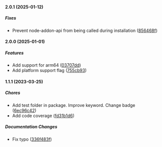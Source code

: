 #### 2.0.1 (2025-01-12)

##### Fixes

*  Prevent node-addon-api from being called during installation ([856468f](https://github.com/primno/dpapi/commit/856468f436d3c60e79353993fb76f0dc039775ee))

#### 2.0.0 (2025-01-01)

##### Features

*  Add support for arm64 ([03707dd](https://github.com/primno/dpapi/commit/03707dd007a60f4f4abfc423f781e503edbcc92e))
*  Add platform support flag ([755cb93](https://github.com/primno/dpapi/commit/755cb9326c8254861859aa0219d49fa06aa421d5))

#### 1.1.1 (2023-03-25)

##### Chores

*  Add test folder in package. Improve keyword. Change badge ([6ec96c42](https://github.com/primno/dpapi/commit/6ec96c4298fa8d3461eb122f388cf861bf627430))
*  Add code coverage ([fd31b1d6](https://github.com/primno/dpapi/commit/fd31b1d682c35289f77aed8a4c3e5ee8ca2ad317))

##### Documentation Changes

*  Fix typo ([336f483f](https://github.com/primno/dpapi/commit/336f483f0a01ccce52cd58695bd787f23a9a385b))

